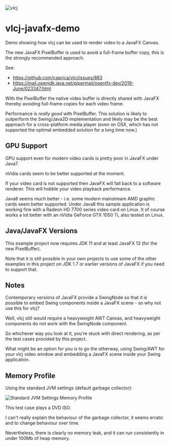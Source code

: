 ![vlcj](https://github.com/caprica/vlcj/raw/master/etc/vlcj-logo.png "vlcj")

vlcj-javafx-demo
================

Demo showing how vlcj can be used to render video to a JavaFX Canvas.

The new JavaFX PixelBuffer is used to avoid a full-frame buffer copy, this is the strongly recommended approach.

See:
 * https://github.com/caprica/vlcj/issues/883
 * https://mail.openjdk.java.net/pipermail/openjfx-dev/2019-June/023347.html

With the PixelBuffer the native video buffer is directly shared with JavaFX thereby avoiding full-frame
copies for each video frame.

Performance is *really good* with PixelBuffer. This solution is likely to outperform the Swing/Java2D implementation
and likely may be the best approach for a cross-platform media player (even on OSX, which has not supported the
optimal embedded solution for a long time now.)

GPU Support
-----------

GPU support even for modern video cards is pretty poor in JavaFX under Java7.

nVidia cards seem to be better supported at the moment.

If your video card is not supported then JavaFX will fall back to a software renderer. This will hobble your video playback performance.

Java8 seems much better - i.e. some modern mainstream AMD graphic cards seem better supported. Under Java8 this sample application is
working fine with a Radeon HD 7700 series video card on Linux. It of course works a lot better with an nVidia GeForce GTX 1050 Ti, also
tested on Linux.

Java/JavaFX Versions
--------------------

This example project now requires JDK 11 and at least JavaFX 13 (for the new PixelBuffer).

Note that it is still possible in your own projects to use some of the other examples in this project on JDK 1.7 or earlier versions of
JavaFX if you need to support that.

Notes
-----

Contemporary versions of JavaFX provide a SwingNode so that it is possible to embed Swing components inside a JavaFX scene - so why not use this for vlcj?

Well, vlcj still would require a heavyweight AWT Canvas, and heavyweight components do not work with the SwingNode component.

So whichever way you look at it, you're stuck with direct rendering, as per the test cases provided by this project.

What might be an option for you is to go the otherway, using Swing/AWT for your vlcj video window and embedding a JavaFX scene inside your Swing application.

Memory Profile
--------------

Using the standard JVM settings (default garbage collector):

![Standard JVM Settings Memory Profile](https://github.com/caprica/vlcj-javafx/raw/master/doc/memory-profile-default-options.png "Standard Options Memory Profile")

This test case plays a DVD ISO.

I can't really explain the behaviour of the garbage collector, it seems erratic and to change behaviour over time.

Nevertheless, there is clearly no memory leak, and it can run consistently in under 100Mb of heap memory.
